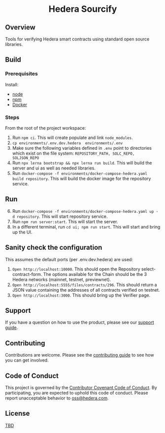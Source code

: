 <div align="center">

# Hedera Sourcify

</div>

## Overview

Tools for verifying Hedera smart contracts using standard open source libraries.

## Build

### Prerequisites

Install:
- [node](https://nodejs.org/en/about/)
- [npm](https://www.npmjs.com/)
- [Docker](https://docs.docker.com/engine/reference/commandline/docker/)

### Steps

From the root of the project workspace:

1. Run `npm ci`. This will create populate and link `node_modules`.
2. `cp environments/.env.dev.hedera  environments/.env`
3. Make sure the following variables defined in `.env` point to directories which exist on the file system: `REPOSITORY_PATH, SOLC_REPO, SOLJSON_REPO`
4. Run `npx lerna bootstrap && npx lerna run build`. This will build the server and ui as well as needed libraries.
5. Run `docker-compose -f environments/docker-compose-hedera.yaml build repository`. This will build the docker image for the repository service.

## Run

6. Run `docker-compose -f environments/docker-compose-hedera.yaml up -d repository`. This will start repository service. 
7. Run `npm run server:start`. This will start the server.
7. In a different terminal, run `cd ui; npm run start`. This will start and bring up the UI.

## Sanity check the configuration

This assumes the default ports (per .env.dev.hedera) are used:

1. `Open http://localhost:10000`. This should open the Repository select-contract-form. The options available for the Chain should be the 3 Hedera networks (mainnet, testnet, previewnet).
2. `Open http://localhost:5555/files/contracts/296`. This should return a JSON value containing the addresses of all contracts verified on testnet.
3. `Open http://localhost:3000`. This should bring up the Verifier page.

## Support

If you have a question on how to use the product, please see our
[support guide](https://github.com/hashgraph/.github/blob/main/SUPPORT.md).

## Contributing

Contributions are welcome. Please see the
[contributing guide](https://github.com/hashgraph/.github/blob/main/CONTRIBUTING.md)
to see how you can get involved.

## Code of Conduct

This project is governed by the
[Contributor Covenant Code of Conduct](https://github.com/hashgraph/.github/blob/main/CODE_OF_CONDUCT.md). By
participating, you are expected to uphold this code of conduct. Please report unacceptable behavior
to [oss@hedera.com](mailto:oss@hedera.com).

## License

[TBD](LICENSE)